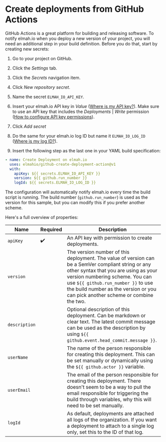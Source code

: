 # Create deployments from GitHub Actions

GitHub Actions is a great platform for building and releasing software. To notify elmah.io when you deploy a new version of your project, you will need an additional step in your build definition. Before you do that, start by creating new secrets:

1. Go to your project on GitHub.

2. Click the *Settings* tab.

3. Click the *Secrets* navigation item.

4. Click *New repository secret*.

5. Name the secret `ELMAH_IO_API_KEY`.

6. Insert your elmah.io API key in *Value* ([Where is my API key?](/where-is-my-api-key/)). Make sure to use an API key that includes the *Deployments* | *Write* permission ([How to configure API key permissions](/how-to-configure-api-key-permissions/)).

7. Click *Add secret*

8. Do the same for your elmah.io log ID but name it `ELMAH_IO_LOG_ID` ([Where is my log ID?](/where-is-my-log-id/)).

9. Insert the following step as the last one in your YAML build specification:

```yaml
- name: Create Deployment on elmah.io
  uses: elmahio/github-create-deployment-action@v1
  with:
    apiKey: ${{ secrets.ELMAH_IO_API_KEY }}
    version: ${{ github.run_number }}
    logId: ${{ secrets.ELMAH_IO_LOG_ID }}
```

The configuration will automatically notify elmah.io every time the build script is running. The build number (`github.run_number`) is used as the version for this sample, but you can modify this if you prefer another scheme.

Here's a full overview of properties:

| Name | Required | Description |
|---|---|---|
| `apiKey` | ✔️ | An API key with permission to create deployments. |
| `version` | | The version number of this deployment. The value of version can be a SemVer compliant string or any other syntax that you are using as your version numbering scheme. You can use `${{ github.run_number }}` to use the build number as the version or you can pick another scheme or combine the two. |
| `description` | | Optional description of this deployment. Can be markdown or clear text. The latest commit message can be used as the description by using `${{ github.event.head_commit.message }}`. |
| `userName` | | The name of the person responsible for creating this deployment. This can be set manually or dynamically using the `${{ github.actor }}` variable. |
| `userEmail` | | The email of the person responsible for creating this deployment. There doesn't seem to be a way to pull the email responsible for triggering the build through variables, why this will need to be set manually. |
| `logId` | | As default, deployments are attached all logs of the organization. If you want a deployment to attach to a single log only, set this to the ID of that log. |